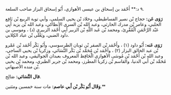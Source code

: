 ٩ د:** أَحْمَد بن إسحاق بن عيسى الأهوازي، أَبُو إسحاق البزاز صاحب السلعة.

**رَوَى عَن:** حجاج بْن نصير الفساطيطي، وخلاد بْن يحيى السلمي، وأبي توبة الربيع بْن نَافِع الحلبي، وعامر بْن مدرك الحارثي، وعبد الله بْن السري الأنطاكي، وعبد الله بْن يزيد أَبِي عَبْد الرَّحْمَنِ الْمُقْرِئ، ومحمد بْن عَبد اللَّهِ بْن الزبير أَبِي أَحْمَد الزبيري (د) ، وموسى بن داود الضبي، ويَعْلَى بْن عباد الكِلابي.

**رَوَى عَنه:** أَبُو داود (١) ، وأَحْمَد بْن الصقر بْن ثوبان الطرسوسي، وأَبُو بَكْر أَحْمَد بْن عَمْرو بْن عبد الخالق البزار (٢) ، وأَحْمَد بْن مُحَمَّد بْن بَكْر النَّسَائي، وزكريا بْن يحيى الساجي، وعبد الله بْن أَحْمَد بْن مُوسَى الأهوازي الْحَافِظ المعروف بعبدان الجواليقي، وعبد الله بْن مُحَمَّد بْن أَبي الدنيا، والقاسم بْن زكريا المطرز، ومحمد بْن جرير الطبري، ومحمد بْن يحيى بْن منده الأصبهاني.

**قال النَّسَائي:** صَالِح.

**وَقَال أَبُو بَكْر بْن أَبي عاصم:** مات سنة خمسين ومئتين.**